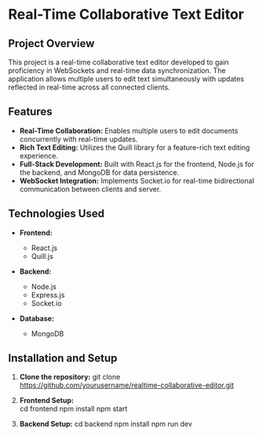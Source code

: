 # Real-Time Collaborative Text Editor

## Project Overview

This project is a real-time collaborative text editor developed to gain proficiency in WebSockets and real-time data synchronization. The application allows multiple users to edit text simultaneously with updates reflected in real-time across all connected clients.

## Features

- **Real-Time Collaboration:** Enables multiple users to edit documents concurrently with real-time updates.
- **Rich Text Editing:** Utilizes the Quill library for a feature-rich text editing experience.
- **Full-Stack Development:** Built with React.js for the frontend, Node.js for the backend, and MongoDB for data persistence.
- **WebSocket Integration:** Implements Socket.io for real-time bidirectional communication between clients and server.

## Technologies Used

- **Frontend:**
  - React.js
  - Quill.js

- **Backend:**
  - Node.js
  - Express.js
  - Socket.io

- **Database:**
  - MongoDB

## Installation and Setup

1. **Clone the repository:**
   git clone https://github.com/yourusername/realtime-collaborative-editor.git
   
2. **Frontend Setup:**  
   cd frontend
   npm install
   npm start

2. **Backend Setup:**
   cd backend
   npm install
   npm run dev
  

